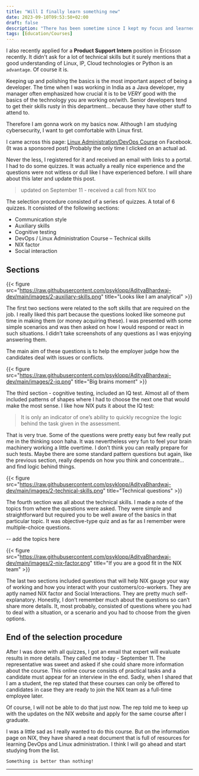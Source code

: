 ```yaml
---
title: "Will I finally learn something new"
date: 2023-09-10T09:53:50+02:00
draft: false
description: "There has been sometime since I kept my focus and learned a new technical skill. I was busy keeping up with the studies last semester and learning to mix on my DJ this month. I came across this Linux Administration/DevOps course, and registered for it. I had to complete some preliminary quizzes and will write about it"
tags: [Education/Courses]
---
```

I also recently applied for a **Product Support Intern** position in Ericsson recently. It didn't ask for a lot of technical skills but it surely mentions that a good understanding of Linux, IP, Cloud technologies or Python is an `advantage`. Of course it is.

Keeping up and polishing the basics is the most important aspect of being a developer. The time when I was working in India as a Java developer, my manager often emphasized how crucial it is to be *VERY* good with the basics of the technology you are working on/with. Senior developers tend to get their skills rusty in this department... because they have other stuff to attend to.

Therefore I am gonna work on my basics now. Although I am studying cybersecurity, I want to get comfortable with Linux first.

I came across this page: [Linux Administration/DevOps Course](https://nixstech.com/education/linux-administration-devops-course/) on Facebook. (It was a sponsored post) Probably the only time I clicked on an actual ad.

Never the less, I registered for it and received an email with links to a portal. I had to do some quizzes. It was actually a really nice experience and the questions were not witless or dull like I have experienced before. I will share about this later and update this post.

> updated on September 11 - received a call from NIX too

The selection procedure consisted of a series of quizzes. A total of 6 quizzes.
It consisted of the following sections:
* Communication style
* Auxiliary skills
* Cognitive testing
* DevOps / Linux Administration Course – Technical skills
* NIX factor
* Social interaction

## Sections

{{< figure src="https://raw.githubusercontent.com/psyklopp/AdityaBhardwaj-dev/main/images/2-auxiliary-skills.png" title="Looks like I am analytical" >}}

The first two sections were related to the soft skills that are required on the job. I really liked this part because the questions looked like someone put time in making them (or money acquiring these). I was presented with some simple scenarios and was then asked on how I would respond or react in such situations. I didn’t take screenshots of any questions as I was enjoying answering them.

The main aim of these questions is to help the employer judge how the candidates deal with
issues or conflicts.

{{< figure src="https://raw.githubusercontent.com/psyklopp/AdityaBhardwaj-dev/main/images/2-iq.png" title="Big brains moment" >}}

The third section - cognitive testing, included an IQ test. Almost all of them included patterns of shapes where I had to choose the next one that would make the most sense. I like how NIX puts it about the IQ test:
>It is only an indicator of one’s ability to quickly recognize the logic behind the task given in the assessment.

That is very true. Some of the questions were pretty easy but few really put me in the thinking soon haha. It was nevertheless very fun to feel your brain machinery working a little overtime. I don’t think you can really prepare for such tests. Maybe there are some
standard pattern questions but again, like the previous section, really depends on how you
think and concentrate… and find logic behind things.

{{< figure src="https://raw.githubusercontent.com/psyklopp/AdityaBhardwaj-dev/main/images/2-technical-skills.png" title="Technical questions" >}}

The fourth section was all about the technical skills. I made a note of the topics from where the questions were asked. They were simple and straightforward but required you to be well aware of the basics in that particular topic. It was objective-type quiz and as far as I
remember were multiple-choice questions.

-- add the topics here

{{< figure src="https://raw.githubusercontent.com/psyklopp/AdityaBhardwaj-dev/main/images/2-nix-factor.png" title="If you are a good fit in the NIX team" >}}

The last two sections included questions that will help NIX gauge your way of working and how you interact with your customers/co-workers. They are aptly named NIX factor and Social Interactions. They are pretty much self-explanatory. Honestly, I don’t remember
much about the questions so can’t share more details. It, most probably, consisted of questions where you had to deal with a situation, or a scenario and you had to choose from the given options.

## End of the selection procedure

After I was done with all quizzes, I got an email that expert will evaluate results in more details. They called me today - September 11. The representative was sweet and asked if she could share more information about the course. This online course consists of practical
tasks and a candidate must appear for an interview in the end. Sadly, when I shared that I am a student, the rep stated that these courses can only be offered to candidates in case they are ready to join the NIX team as a full-time employee later.

Of course, I will not be able to do that just now. The rep told me to keep up with the updates on the NIX website and apply for the same course after I graduate.

I was a little sad as I really wanted to do this course. But on the information page on NIX, they have shared a neat document that is full of resources for learning DevOps and Linux administration. I think I will go ahead and start studying from the list. 

`Something is better than nothing!`

-----